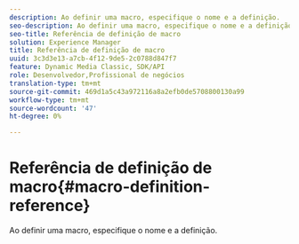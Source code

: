 ```yaml
---
description: Ao definir uma macro, especifique o nome e a definição.
seo-description: Ao definir uma macro, especifique o nome e a definição.
seo-title: Referência de definição de macro
solution: Experience Manager
title: Referência de definição de macro
uuid: 3c3d3e13-a7cb-4f12-9de5-2c0788d847f7
feature: Dynamic Media Classic, SDK/API
role: Desenvolvedor,Profissional de negócios
translation-type: tm+mt
source-git-commit: 469d1a5c43a972116a8a2efb0de5708800130a99
workflow-type: tm+mt
source-wordcount: '47'
ht-degree: 0%

---
```



# Referência de definição de macro{#macro-definition-reference}

Ao definir uma macro, especifique o nome e a definição.

